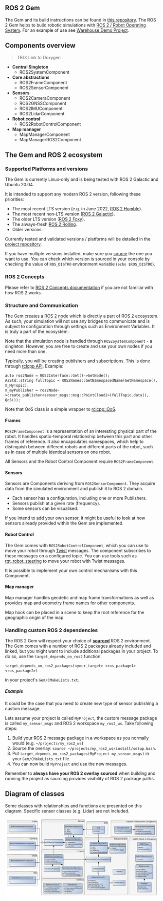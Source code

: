 
## ROS 2 Gem

The Gem and its build instructions can be found in [this repository](https://github.com/RobotecAI/o3de-ros2-gem).
The ROS 2 Gem helps to build robotic simulations with [ROS 2 / Robot Operating System](https://www.ros.org/).
For an example of use see [Warehouse Demo Project](https://github.com/RobotecAI/Ros2WarehouseDemo).

## Components overview

> TBD: Link to Doxygen

- __Central Singleton__
  - ROS2SystemComponent
- __Core abstractions__
  - ROS2FrameComponent
  - ROS2SensorComponent
- __Sensors__
  - ROS2CameraComponent
  - ROS2GNSSComponent
  - ROS2IMUComponent
  - ROS2LidarComponent
- __Robot control__
  - ROS2RobotControlComponent
- __Map manager__
  - MapManagerComponent
  - MapManagerROS2Component
  
## The Gem and ROS 2 ecosystem

### Supported Platforms and versions

The Gem is currently Linux-only and is being tested with ROS 2 Galactic and Ubuntu 20.04.

It is intended to support any modern ROS 2 version, following these priorities:
- The most recent LTS version (e.g. in June 2022, [ROS 2 Humble](https://docs.ros.org/en/humble/Installation.html)).
- The most recent non-LTS version ([ROS 2 Galactic](https://docs.ros.org/en/galactic/Installation.html)).
- The older LTS version ([ROS 2 Foxy](https://docs.ros.org/en/foxy/Installation.html)).
- The always-fresh [ROS 2 Rolling](https://docs.ros.org/en/rolling/Installation.html).
- Older versions.

Currently tested and validated versions / platforms will be detailed in the [project repository](https://github.com/RobotecAI/o3de-ros2-gem).

If you have multiple versions installed, make sure you [source](https://docs.ros.org/en/galactic/Tutorials/Workspace/Creating-A-Workspace.html#source-the-overlay) the one you want to use.
You can check which version is sourced in your console by checking the value of `ROS_DISTRO` environment variable (`echo $ROS_DISTRO`).

### ROS 2 Concepts

Please refer to [ROS 2 Concepts documentation](https://docs.ros.org/en/humble/Concepts.html) if you are not familiar with how ROS 2 works.

### Structure and Communication

The Gem creates a [ROS 2 node](https://docs.ros.org/en/galactic/Tutorials/Understanding-ROS2-Nodes.html) which is directly a part of ROS 2 ecosystem. As such, your simulation will not use any bridges to communicate and is subject to configuration through settings such as Environment Variables. It is truly a part of the ecosystem.

Note that the simulation node is handled through `ROS2SystemComponent` - a singleton. However, you are free to create and use your own nodes if you need more than one.

Typically, you will be creating publishers and subscriptions. This is done through [rclcpp API](https://docs.ros2.org/galactic/api/rclcpp/classrclcpp_1_1Node.html). Example:

```
auto ros2Node = ROS2Interface::Get()->GetNode();
AZStd::string fullTopic = ROS2Names::GetNamespacedName(GetNamespace(), m_MyTopic);
m_myPublisher = ros2Node->create_publisher<sensor_msgs::msg::PointCloud2>(fullTopic.data(), QoS());
```

Note that QoS class is a simple wrapper to [rclcpp::QoS](https://docs.ros2.org/galactic/api/rclcpp/classrclcpp_1_1QoS.html). 

#### Frames

`ROS2FrameComponent` is a representation of an interesting physical part of the robot.
It handles spatio-temporal relationship between this part and other frames of reference.
It also encapsulates namespaces, which help to distinguish between different robots and different parts of the robot,
such as in case of multiple identical sensors on one robot.

All Sensors and the Robot Control Component require `ROS2FrameComponent`.

#### Sensors

Sensors are Components deriving from `ROS2SensorComponent`. They acquire data from the simulated environment and publish it to ROS 2 domain.
- Each sensor has a configuration, including one or more Publishers.
- Sensors publish at a given rate (frequency).
- Some sensors can be visualised.

If you intend to add your own sensor, it might be useful to look at how sensors already provided within the Gem are implemented.

#### Robot Control

The Gem comes with `ROS2RobotControlComponent`, which you can use to move your robot through [Twist](https://github.com/ros2/common_interfaces/blob/master/geometry_msgs/msg/Twist.msg) messages.
The component subscribes to these messages on a configured topic. 
You can use tools such as [rqt_robot_steering](https://index.ros.org/p/rqt_robot_steering/#galactic) to move your robot with Twist messages.

It is possible to implement your own control mechanisms with this Component.

#### Map manager

Map manager handles geodetic and map frame transformations as well as provides map and odometry frame names for other components. 

Map hook can be placed in a scene to keep the root reference for the geographic origin of the map.

### Handling custom ROS 2 dependencies

The ROS 2 Gem will respect your choice of [__sourced__](https://docs.ros.org/en/galactic/Tutorials/Workspace/Creating-A-Workspace.html#source-the-overlay) ROS 2 environment.
The Gem comes with a number of ROS 2 packages already included and linked, but you might want to include additional packages in your project. To do so, use the `target_depends_on_ros2` function:

```
target_depends_on_ros2_packages(<your_target> <ros_package1> <ros_package2>)
```

in your project's `Gem/CMakeLists.txt`.

##### Example

It could be the case that you need to create new type of sensor publishing a custom message.

Lets assume your project is called `MyProject`, the custom message package is called `my_sensor_msgs` and ROS 2 workspace
`my_ros2_ws`.   Take following steps:
1. Build your ROS 2 message package in a workspace as you normally would (e.g. `~/projects/my_ros2_ws`)
2. Source the overlay: `source ~/projects/my_ros2_ws/install/setup.bash`.
3. Put `target_depends_on_ros2_packages(MyProject my_sensor_msgs)` in your `Gem/CMakeLists.txt` file.
4. You can now build `MyProject` and use the new messages.

Remember to __always have your ROS 2 overlay sourced__ when building and running the project as sourcing provides visibility of ROS 2 package paths.

## Diagram of classes

Some classes with relationships and functions are presented on this diagram. Specific sensor classes (e.g. Lidar) are not included.

![classes diagram](diagrams/diagram_ros2_gem.png)
